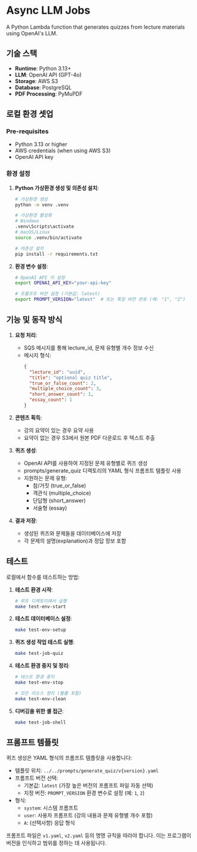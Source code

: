 # Async LLM Jobs

A Python Lambda function that generates quizzes from lecture materials using OpenAI's LLM.

## 기술 스택

- **Runtime**: Python 3.13+
- **LLM**: OpenAI API (GPT-4o)
- **Storage**: AWS S3
- **Database**: PostgreSQL
- **PDF Processing**: PyMuPDF

## 로컬 환경 셋업

### Pre-requisites

- Python 3.13 or higher
- AWS credentials (when using AWS S3)
- OpenAI API key

### 환경 설정

1. **Python 가상환경 생성 및 의존성 설치**:
   ```bash
   # 가상환경 생성
   python -m venv .venv
   
   # 가상환경 활성화
   # Windows
   .venv\Scripts\activate
   # macOS/Linux
   source .venv/bin/activate
   
   # 의존성 설치
   pip install -r requirements.txt
   ```

2. **환경 변수 설정**:
   ```bash
   # OpenAI API 키 설정
   export OPENAI_API_KEY="your-api-key"
   
   # 프롬프트 버전 설정 (기본값: latest)
   export PROMPT_VERSION="latest"  # 또는 특정 버전 번호 (예: "1", "2")
   ```

## 기능 및 동작 방식

1. **요청 처리**:
   - SQS 메시지를 통해 lecture_id, 문제 유형별 개수 정보 수신
   - 메시지 형식:
     ```json
     {
       "lecture_id": "uuid",
       "title": "optional quiz title",
       "true_or_false_count": 2,
       "multiple_choice_count": 3,
       "short_answer_count": 1,
       "essay_count": 1
     }
     ```

2. **콘텐츠 획득**:
   - 강의 요약이 있는 경우 요약 사용
   - 요약이 없는 경우 S3에서 원본 PDF 다운로드 후 텍스트 추출

3. **퀴즈 생성**:
   - OpenAI API를 사용하여 지정된 문제 유형별로 퀴즈 생성
   - prompts/generate_quiz 디렉토리의 YAML 형식 프롬프트 템플릿 사용
   - 지원하는 문제 유형:
     - 참/거짓 (true_or_false)
     - 객관식 (multiple_choice)
     - 단답형 (short_answer)
     - 서술형 (essay)

4. **결과 저장**:
   - 생성된 퀴즈와 문제들을 데이터베이스에 저장
   - 각 문제의 설명(explanation)과 정답 정보 포함

## 테스트

로컬에서 함수를 테스트하는 방법:

1. **테스트 환경 시작**:
   ```bash
   # 루트 디렉토리에서 실행
   make test-env-start
   ```

2. **테스트 데이터베이스 설정**:
   ```bash
   make test-env-setup
   ```

3. **퀴즈 생성 작업 테스트 실행**:
   ```bash
   make test-job-quiz
   ```

4. **테스트 환경 중지 및 정리**:
   ```bash
   # 테스트 환경 중지
   make test-env-stop
   
   # 모든 리소스 정리 (볼륨 포함)
   make test-env-clean
   ```

5. **디버깅을 위한 셸 접근**:
   ```bash
   make test-job-shell
   ```

## 프롬프트 템플릿

퀴즈 생성은 YAML 형식의 프롬프트 템플릿을 사용합니다:

- 템플릿 위치: `../../prompts/generate_quiz/v{version}.yaml`
- 프롬프트 버전 선택:
  - 기본값: `latest` (가장 높은 버전의 프롬프트 파일 자동 선택)
  - 지정 버전: `PROMPT_VERSION` 환경 변수로 설정 (예: `1`, `2`)
- 형식:
  - `system`: 시스템 프롬프트
  - `user`: 사용자 프롬프트 (강의 내용과 문제 유형별 개수 포함)
  - `A`: (선택사항) 응답 형식

프롬프트 파일은 `v1.yaml`, `v2.yaml` 등의 명명 규칙을 따라야 합니다. 이는 프로그램이 버전을 인식하고 범위를 정하는 데 사용됩니다.
